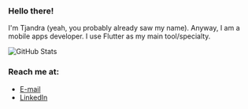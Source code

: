 ### Hello there!

I'm Tjandra (yeah, you probably already saw my name). Anyway, I am a mobile apps developer. I use Flutter as my main tool/specialty.

![GitHub Stats](https://github-readme-stats.vercel.app/api?username=TjandraD)

### Reach me at:
- [E-mail](mailto:tjandradarmo@protonmail.com)
- [LinkedIn](https://www.linkedin.com/in/tjandra-darmo)
